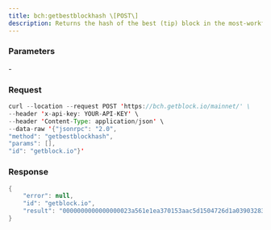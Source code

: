 ```yaml
---
title: bch:getbestblockhash \[POST\]
description: Returns the hash of the best (tip) block in the most-workfully-validated chain.
---
```


### Parameters


\-

### Request

``` java
curl --location --request POST 'https://bch.getblock.io/mainnet/' \
--header 'x-api-key: YOUR-API-KEY' \
--header 'Content-Type: application/json' \
--data-raw '{"jsonrpc": "2.0",
"method": "getbestblockhash",
"params": [],
"id": "getblock.io"}'
```

###  Response

``` java
{
    "error": null,
    "id": "getblock.io",
    "result": "0000000000000000023a561e1ea370153aac5d1504726d1a039032831c05fcfc"
}
```

